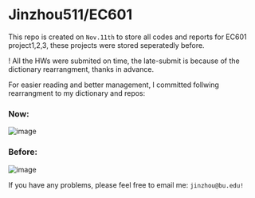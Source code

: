 # Jinzhou511/EC601
This repo is created on `Nov.11th` to store all codes and reports for EC601 project1,2,3, these projects were stored seperatedly before.

! All the HWs were submited on time, the late-submit is because of the dictionary rearrangment, thanks in advance.

For easier reading and better management, I committed follwing rearrangment to my dictionary and repos:

### Now:

![image](https://user-images.githubusercontent.com/90535023/140972652-bf68e272-107e-4f3f-b972-659b3da580fd.png)

### Before:

![image](https://user-images.githubusercontent.com/90535023/140972299-5929a431-a839-4e0c-9bdb-cf13ddd04d23.png)

If you have any problems, please feel free to email me: `jinzhou@bu.edu!`
